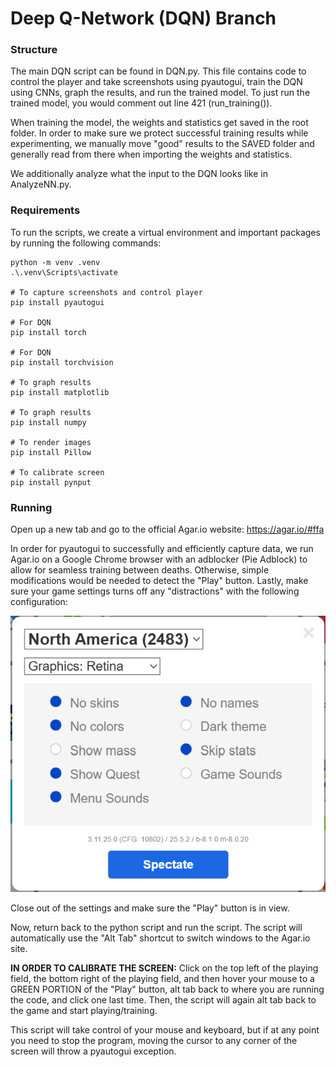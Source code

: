 # Deep Q-Network (DQN) Branch

### Structure
The main DQN script can be found in DQN.py. This file contains code to control the player and take screenshots using pyautogui, train the DQN using CNNs, graph the results, and run the trained model. To just run the trained model, you would comment out line 421 (run_training()).

When training the model, the weights and statistics get saved in the root folder. In order to make sure we protect successful training results while experimenting, we manually move "good" results to the SAVED folder and generally read from there when importing the weights and statistics. 

We additionally analyze what the input to the DQN looks like in AnalyzeNN.py.

### Requirements

To run the scripts, we create a virtual environment and important packages by running the following commands:

```
python -m venv .venv
.\.venv\Scripts\activate

# To capture screenshots and control player
pip install pyautogui

# For DQN
pip install torch

# For DQN
pip install torchvision

# To graph results
pip install matplotlib

# To graph results
pip install numpy

# To render images
pip install Pillow

# To calibrate screen
pip install pynput
```

### Running

Open up a new tab and go to the official Agar.io website: https://agar.io/#ffa

In order for pyautogui to successfully and efficiently capture data, we run Agar.io on a Google Chrome browser with an adblocker (Pie Adblock) to allow for seamless training between deaths. Otherwise, simple modifications would be needed to detect the "Play" button. Lastly, make sure your game settings turns off any "distractions" with the following configuration:

![Alt text](AgarioSettings.png)

Close out of the settings and make sure the "Play" button is in view.

Now, return back to the python script and run the script. The script will automatically use the "Alt Tab" shortcut to switch windows to the Agar.io site.

**IN ORDER TO CALIBRATE THE SCREEN:** Click on the top left of the playing field, the bottom right of the playing field, and then hover your mouse to a GREEN PORTION of the "Play" button, alt tab back to where you are running the code, and click one last time. Then, the script will again alt tab back to the game and start playing/training.

This script will take control of your mouse and keyboard, but if at any point you need to stop the program, moving the cursor to any corner of the screen will throw a pyautogui exception. 